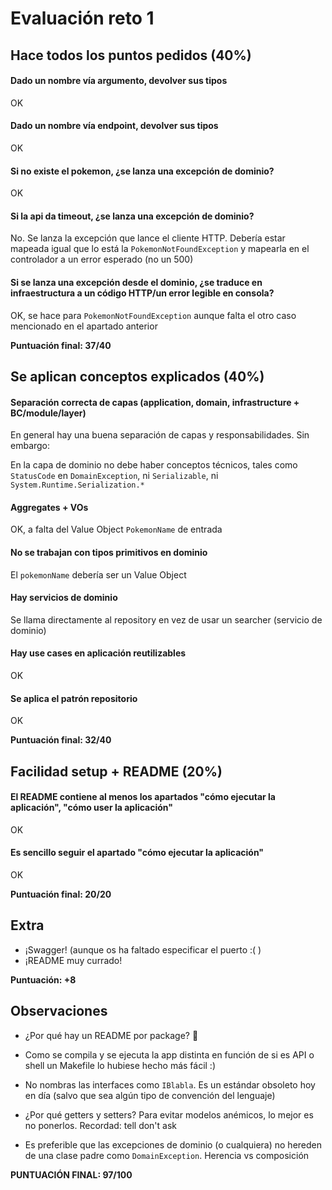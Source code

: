 # Evaluación reto 1

## Hace todos los puntos pedidos (40%)
#### Dado un nombre vía argumento, devolver sus tipos
OK

#### Dado un nombre vía endpoint, devolver sus tipos
OK

#### Si no existe el pokemon, ¿se lanza una excepción de dominio?
OK

#### Si la api da timeout, ¿se lanza una excepción de dominio?
No. Se lanza la excepción que lance el cliente HTTP. Debería estar mapeada
igual que lo está la `PokemonNotFoundException` y mapearla en el controlador
a un error esperado (no un 500)

#### Si se lanza una excepción desde el dominio, ¿se traduce en infraestructura a un código HTTP/un error legible en consola?
OK, se hace para `PokemonNotFoundException` aunque 
falta el otro caso mencionado en el apartado anterior

**Puntuación final: 37/40**

## Se aplican conceptos explicados (40%)
#### Separación correcta de capas (application, domain, infrastructure + BC/module/layer)
En general hay una buena separación de capas y responsabilidades. Sin embargo:

En la capa de dominio no debe haber conceptos técnicos, tales como
`StatusCode` en `DomainException`, ni `Serializable`, ni `System.Runtime.Serialization.*`

#### Aggregates + VOs
OK, a falta del Value Object `PokemonName` de entrada

#### No se trabajan con tipos primitivos en dominio
El `pokemonName` debería ser un Value Object

#### Hay servicios de dominio
Se llama directamente al repository en vez de usar un searcher (servicio de dominio)

#### Hay use cases en aplicación reutilizables
OK

#### Se aplica el patrón repositorio
OK

**Puntuación final: 32/40**

## Facilidad setup + README (20%)
#### El README contiene al menos los apartados "cómo ejecutar la aplicación", "cómo user la aplicación"
OK

#### Es sencillo seguir el apartado "cómo ejecutar la aplicación"
OK

**Puntuación final: 20/20**

## Extra
- ¡Swagger! (aunque os ha faltado especificar el puerto :( )
- ¡README muy currado!

**Puntuación: +8**

## Observaciones
- ¿Por qué hay un README por package? 🤔
- Como se compila y se ejecuta la app distinta en función de si es API o shell
un Makefile lo hubiese hecho más fácil :)
  
- No nombras las interfaces como `IBlabla`. 
  Es un estándar obsoleto hoy en día (salvo que sea algún tipo de convención del lenguaje)
  
- ¿Por qué getters y setters? Para evitar modelos anémicos, 
  lo mejor es no ponerlos. Recordad: tell don't ask
  
- Es preferible que las excepciones de dominio (o cualquiera) no hereden de una 
clase padre como `DomainException`. Herencia vs composición
  
**PUNTUACIÓN FINAL: 97/100**